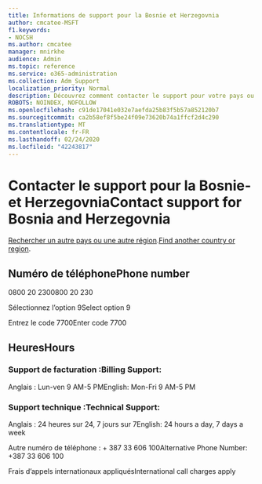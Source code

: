 ```yaml
---
title: Informations de support pour la Bosnie et Herzegovnia
author: cmcatee-MSFT
f1.keywords:
- NOCSH
ms.author: cmcatee
manager: mnirkhe
audience: Admin
ms.topic: reference
ms.service: o365-administration
ms.collection: Adm_Support
localization_priority: Normal
description: Découvrez comment contacter le support pour votre pays ou région.
ROBOTS: NOINDEX, NOFOLLOW
ms.openlocfilehash: c91de17041e032e7aefda25b83f5b57a852120b7
ms.sourcegitcommit: ca2b58ef8f5be24f09e73620b74a1ffcf2d4c290
ms.translationtype: MT
ms.contentlocale: fr-FR
ms.lasthandoff: 02/24/2020
ms.locfileid: "42243817"
---
```

# <a name="contact-support-for-bosnia-and-herzegovnia"></a><span data-ttu-id="cc846-103">Contacter le support pour la Bosnie-et Herzegovnia</span><span class="sxs-lookup"><span data-stu-id="cc846-103">Contact support for Bosnia and Herzegovnia</span></span>

<span data-ttu-id="cc846-104">[Rechercher un autre pays ou une autre région](../contact-support-for-business-products.md).</span><span class="sxs-lookup"><span data-stu-id="cc846-104">[Find another country or region](../contact-support-for-business-products.md).</span></span>

## <a name="phone-number"></a><span data-ttu-id="cc846-105">Numéro de téléphone</span><span class="sxs-lookup"><span data-stu-id="cc846-105">Phone number</span></span>
<span data-ttu-id="cc846-106">0800 20 230</span><span class="sxs-lookup"><span data-stu-id="cc846-106">0800 20 230</span></span>

<span data-ttu-id="cc846-107">Sélectionnez l’option 9</span><span class="sxs-lookup"><span data-stu-id="cc846-107">Select option 9</span></span>

<span data-ttu-id="cc846-108">Entrez le code 7700</span><span class="sxs-lookup"><span data-stu-id="cc846-108">Enter code 7700</span></span>

## <a name="hours"></a><span data-ttu-id="cc846-109">Heures</span><span class="sxs-lookup"><span data-stu-id="cc846-109">Hours</span></span>
### <a name="billing-support"></a><span data-ttu-id="cc846-110">Support de facturation :</span><span class="sxs-lookup"><span data-stu-id="cc846-110">Billing Support:</span></span>

<span data-ttu-id="cc846-111">Anglais : Lun-ven 9 AM-5 PM</span><span class="sxs-lookup"><span data-stu-id="cc846-111">English: Mon-Fri 9 AM-5 PM</span></span>

### <a name="technical-support"></a><span data-ttu-id="cc846-112">Support technique :</span><span class="sxs-lookup"><span data-stu-id="cc846-112">Technical Support:</span></span>

<span data-ttu-id="cc846-113">Anglais : 24 heures sur 24, 7 jours sur 7</span><span class="sxs-lookup"><span data-stu-id="cc846-113">English: 24 hours a day, 7 days a week</span></span>

<span data-ttu-id="cc846-114">Autre numéro de téléphone : + 387 33 606 100</span><span class="sxs-lookup"><span data-stu-id="cc846-114">Alternative Phone Number: +387 33 606 100</span></span>

<span data-ttu-id="cc846-115">Frais d’appels internationaux appliqués</span><span class="sxs-lookup"><span data-stu-id="cc846-115">International call charges apply</span></span>